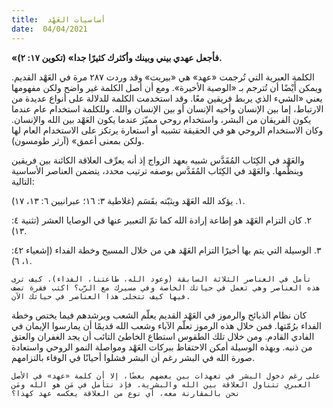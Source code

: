 ```yaml
---
title:  أساسيات العَهْد
date:  04/04/2021
---
```


**«فأجعل عهدي بيني وبينك وأكثرك كثيرًا جدا» (تكوين ١٧: ٢).**

الكلمة العبرية التي تُرجمت «عهد» هي «بيريت» وقد وردت ٢٨٧ مرة في العَهْد القديم. ويمكن أَيْضًا أن تُترجم بـ «الوصية الأخيرة». ومع أن أصل الكلمة غير واضح ولكن مفهومها يعني «الشيء الذي يربط فريقين معًا. وقد استخدمت الكلمة للدلالة على أنواع عديدة من الارتباط، إما بين الإنسان وأخيه الإنسان أو بين الإنسان والله. وللكلمة استخدام عام عندما يكون الفريقان من البشر، واستخدام روحي مميّز عندما يكون العَهْد بين الله والإنسان. وكان الاستخدام الروحي هو في الحقيقة تشبيه أو استعارة يرتكز على الاستخدام العام لها ولكن بمعنى أعمق» (آرثر طومسون).

والعَهْد في الكِتَاب المُقَدَّس شبيه بعهد الزواج إذ أنه يعرِّف العلاقة الكائنة بين فريقين وينظّمها. والعَهْد في الكِتَاب المُقَدَّس بوصفه ترتيب محدد، يتضمن العناصر الأساسية التالية:

١. يؤكد الله العَهْد ويثبّته بقَسَم (غلاطية ٣: ١٦؛ عبرانيين ٦: ١٣، ١٧).

٢. كان التزام العَهْد هو إطاعة إرادة الله كما تمّ التعبير عنها في الوصايا العشر (تثنية ٤: ١٣).

٣. الوسيلة التي يتم بها أخيرًا التزام العَهْد هي من خلال المسيح وخطة الفداء (إشعياء ٤٢: ١، ٦).

`تأمل في العناصر الثلاثة السابقة (وعود الله، طاعتنا، الفداء). كيف ترى هذه العناصر وهي تعمل في حياتك الخاصة وفي مسيرك مع الرَّب؟ اكتب فقرة تصف فيها كيف تتجلى هذا العناصر في حياتك الآن.`

كان نظام الذبائح والرموز في العَهْد القديم يعلّم الشعب ويرشدهم فيما يختص وخطة الفداء برُمّتها. فمن خلال هذه الرموز تعلّم الآباء وشعب الله قديمًا أن يمارسوا الإيمان في الفادي القادم. ومن خلال تلك الطقوس استطاع الخاطئ التائب أن يجد الغفران والعتق من ذنبه. وبهذه الوسيلة أمكن الاحتفاظ ببركات العَهْد ومواصلة النمو الروحي واستعادة صورة الله في البشر رغم أن البشر فشلوا أحيانًا في الوفاء بالتزامهم.

`على رغم دخول البشر في تعهدات بين بعضهم بعضًا، إلا أن كلمة «عهد» في الأصل العبري تتناول العلاقة بين الله والبشرية. فإذ نتأمل في مَن هو الله ومَن نحن بالمقارنة معه، أي نوع من العلاقة يعكسه عهد كهذا؟`